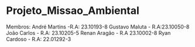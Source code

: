 # Projeto_Missao_Ambiental
Membros:
André Martins -R.A: 23.10193-8
Gustavo Maluta - R.A:23.10050-8
João Carlos - R.A: 23.10205-5
Renan Aragão - R.A 23.10002-8
Ryan Cardoso - R.A: 22.01292-3

